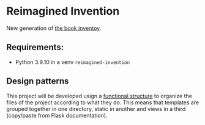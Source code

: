 # Reimagined Invention
New generation of [the book inventoy](https://books.lenore.me).

## Requirements:
- Python 3.9.10 in a venv `reimagined-invention`

## Design patterns
This project will be developed usign a [functional
structure](https://exploreflask.com/en/latest/blueprints.html#functional-structure)
to organize the files of the project according to what they do. This means that
templates are grouped together in one directory, static in another and views in
a third (copy/paste from Flask documentation).
